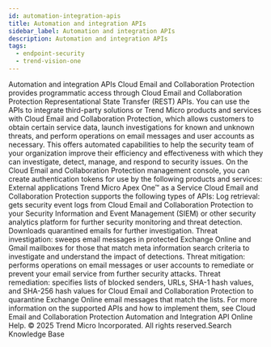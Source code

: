 ```yaml
---
id: automation-integration-apis
title: Automation and integration APIs
sidebar_label: Automation and integration APIs
description: Automation and integration APIs
tags:
  - endpoint-security
  - trend-vision-one
---
```


 Automation and integration APIs Cloud Email and Collaboration Protection provides programmatic access through Cloud Email and Collaboration Protection Representational State Transfer (REST) APIs. You can use the APIs to integrate third-party solutions or Trend Micro products and services with Cloud Email and Collaboration Protection, which allows customers to obtain certain service data, launch investigations for known and unknown threats, and perform operations on email messages and user accounts as necessary. This offers automated capabilities to help the security team of your organization improve their efficiency and effectiveness with which they can investigate, detect, manage, and respond to security issues. On the Cloud Email and Collaboration Protection management console, you can create authentication tokens for use by the following products and services: External applications Trend Micro Apex One™ as a Service Cloud Email and Collaboration Protection supports the following types of APIs: Log retrieval: gets security event logs from Cloud Email and Collaboration Protection to your Security Information and Event Management (SIEM) or other security analytics platform for further security monitoring and threat detection. Downloads quarantined emails for further investigation. Threat investigation: sweeps email messages in protected Exchange Online and Gmail mailboxes for those that match meta information search criteria to investigate and understand the impact of detections. Threat mitigation: performs operations on email messages or user accounts to remediate or prevent your email service from further security attacks. Threat remediation: specifies lists of blocked senders, URLs, SHA-1 hash values, and SHA-256 hash values for Cloud Email and Collaboration Protection to quarantine Exchange Online email messages that match the lists. For more information on the supported APIs and how to implement them, see Cloud Email and Collaboration Protection Automation and Integration API Online Help. © 2025 Trend Micro Incorporated. All rights reserved.Search Knowledge Base